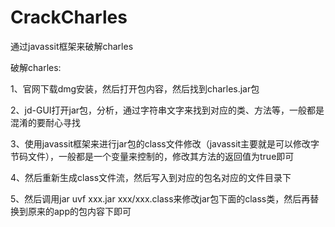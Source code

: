 # CrackCharles
通过javassit框架来破解charles

破解charles:

1、官网下载dmg安装，然后打开包内容，然后找到charles.jar包

2、jd-GUI打开jar包，分析，通过字符串文字来找到对应的类、方法等，一般都是混淆的要耐心寻找

3、使用javassit框架来进行jar包的class文件修改（javassit主要就是可以修改字节码文件），一般都是一个变量来控制的，修改其方法的返回值为true即可

4、然后重新生成class文件流，然后写入到对应的包名对应的文件目录下

5、然后调用jar uvf xxx.jar xxx/xxx.class来修改jar包下面的class类，然后再替换到原来的app的包内容下即可
